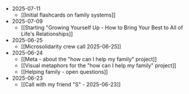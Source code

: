 - 2025-07-11
	- [[Initial flashcards on family systems]]
- 2025-07-09
	- [[Starting "Growing Yourself Up - How to Bring Your Best to All of Life's Relationships]]
- 2025-06-25
	- [[Microsolidarity crew call 2025-06-25]]
- 2025-06-24
	- [[Meta - about the "how can I help my family" project]]
	- [[Visual metaphors for the "how can I help my family" project]]
	- [[Helping family - open questions]]
- 2025-06-23
	- [[Call with my friend "S" - 2025-06-23]]